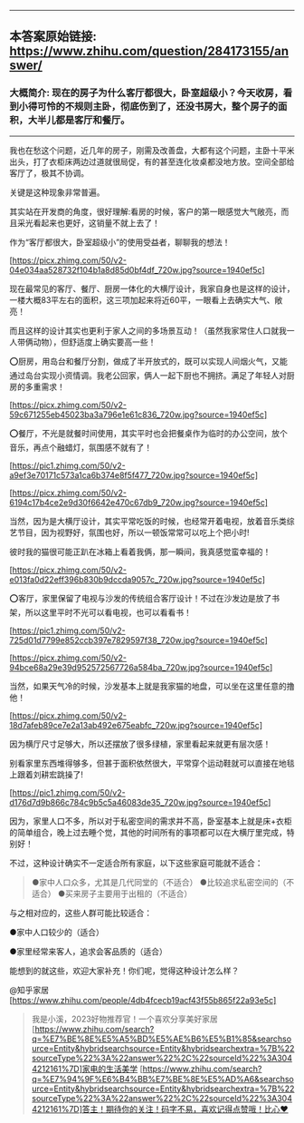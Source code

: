 ----------------------------------------
## 本答案原始链接: https://www.zhihu.com/question/284173155/answer/
### 大概简介: 现在的房子为什么客厅都很大，卧室超级小？今天收房，看到小得可怜的不规则主卧，彻底伤到了，还没书房大，整个房子的面积，大半儿都是客厅和餐厅。
----------------------------------------
我也在愁这个问题，近几年的房子，刚需及改善盘，大都有这个问题，主卧十平米出头，打了衣柜床两边过道就很局促，有的甚至连化妆桌都没地方放。空间全部给客厅了，极其不协调。

关键是这种现象非常普遍。

其实站在开发商的角度，很好理解:看房的时候，客户的第一眼感觉大气敞亮，而且采光看起来也更好，这销量不就上去了！

作为“客厅都很大，卧室超级小”的使用受益者，聊聊我的想法！

[https://picx.zhimg.com/50/v2-04e034aa528732f104b1a8d85d0bf4df_720w.jpg?source=1940ef5c]

现在最常见的客厅、餐厅、厨房一体化的大横厅设计，我家自身也是这样的设计，一楼大概83平左右的面积，这三项加起来将近60平，一眼看上去确实大气、敞亮！

而且这样的设计其实也更利于家人之间的多场景互动！（虽然我家常住人口就我一人带俩动物），但舒适度上确实要高一些！

⭕厨房，用岛台和餐厅分割，做成了半开放式的，既可以实现人间烟火气，又能通过岛台实现小资情调。我老公回家，俩人一起下厨也不拥挤。满足了年轻人对厨房的多重需求！

[https://picx.zhimg.com/50/v2-59c671255eb45023ba3a796e1e61c836_720w.jpg?source=1940ef5c]

⭕餐厅，不光是就餐时间使用，其实平时也会把餐桌作为临时的办公空间，放个音乐，再点个融蜡灯，氛围感不就有了！

[https://pic1.zhimg.com/50/v2-a9ef3e70171c573a1ca6b374e8f5f477_720w.jpg?source=1940ef5c]




[https://picx.zhimg.com/50/v2-6194c17b4ce2e9d30f6642e470c67db9_720w.jpg?source=1940ef5c]

当然，因为是大横厅设计，其实平常吃饭的时候，也经常开着电视，放着音乐类综艺节目，因为视野好，氛围也好，所以一顿饭常常可以吃上个把小时!

彼时我的猫很可能正趴在冰箱上看着我俩，那一瞬间，我真感觉蛮幸福的！

[https://picx.zhimg.com/50/v2-e013fa0d22eff396b830b9dccda9057c_720w.jpg?source=1940ef5c]

⭕客厅，家里保留了电视与沙发的传统组合客厅设计！不过在沙发边是放了书架，所以这里平时不光可以看电视，也可以看看书！

[https://pic1.zhimg.com/50/v2-725d01d7799e852ccb397e7829597f38_720w.jpg?source=1940ef5c]




[https://picx.zhimg.com/50/v2-94bce68a29e39d952572567726a584ba_720w.jpg?source=1940ef5c]

当然，如果天气冷的时候，沙发基本上就是我家猫的地盘，可以坐在这里任意的撸他！

[https://picx.zhimg.com/50/v2-18d7afeb89ce7e2a13ab492e675eabfc_720w.jpg?source=1940ef5c]

因为横厅尺寸足够大，所以还摆放了很多绿植，家里看起来就更有层次感！

别看家里东西堆得够多，但甚于面积依然很大，平常穿个运动鞋就可以直接在地毯上跟着刘耕宏跳操了!

[https://pic1.zhimg.com/50/v2-d176d7d9b866c784c9b5c5a46083de35_720w.jpg?source=1940ef5c]

因为，家里人口不多，所以对于私密空间的需求并不高，卧室基本上就是床+衣柜的简单组合，晚上过去睡个觉，其他的时间所有的事项都可以在大横厅里完成，特别好！

不过，这种设计确实不一定适合所有家庭，以下这些家庭可能就不适合：

> ●家中人口众多，尤其是几代同堂的（不适合）
> ●比较追求私密空间的（不适合）
> ●买来房子主要用于出租的（不适合）

与之相对应的，这些人群可能比较适合：

●家中人口较少的（适合）

●家里经常来客人，追求会客品质的（适合）

能想到的就这些，欢迎大家补充！你们呢，觉得这种设计怎么样？

@知乎家居 [https://www.zhihu.com/people/4db4fcecb19acf43f55b865f22a93e5c]

> 我是小溪，2023好物推荐官！一个喜欢分享美好家居 [https://www.zhihu.com/search?q=%E7%BE%8E%E5%A5%BD%E5%AE%B6%E5%B1%85&searchsource=Entity&hybridsearchsource=Entity&hybridsearchextra=%7B%22sourceType%22%3A%22answer%22%2C%22sourceId%22%3A3044212161%7D]家电的生活美学 [https://www.zhihu.com/search?q=%E7%94%9F%E6%B4%BB%E7%BE%8E%E5%AD%A6&searchsource=Entity&hybridsearchsource=Entity&hybridsearchextra=%7B%22sourceType%22%3A%22answer%22%2C%22sourceId%22%3A3044212161%7D]答主！期待你的关注！码字不易，喜欢记得点赞哦！比心❤